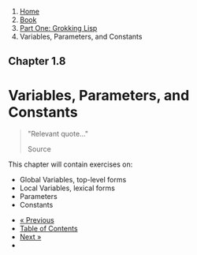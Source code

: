 <ol class="breadcrumb">
  <li><a href="/">Home</a></li>
  <li><a href="/book/">Book</a></li>
  <li><a href="/book/1-0-0-overview/">Part One: Grokking Lisp</a></li>
  <li class="active">Variables, Parameters, and Constants</li>
</ol>

## Chapter 1.8

# Variables, Parameters, and Constants

> "Relevant quote..."
> <footer>Source</footer>

This chapter will contain exercises on:

* Global Variables, top-level forms
* Local Variables, lexical forms
* Parameters
* Constants

<ul class="pager">
  <li class="previous"><a href="/book/1-07-0-arrays/">&laquo; Previous</a></li>
  <li><a href="/book/">Table of Contents</a></li>
  <li class="next"><a href="/book/1-09-0-closures/">Next &raquo;</a><li>
</ul>
